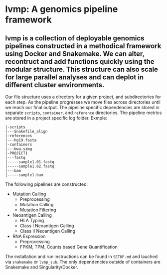# lvmp: A genomics pipeline framework

## lvmp is a collection of deployable genomics pipelines constructed in a methodical framework using Docker and Snakemake. We can alter, recontruct and add functions quickly using the modular structure. This structure can also scale for large parallel analyses and can deplot in different cluster environments.

Our file structure uses a directory for a given project, and subdirectories for each step. As the pipeline progresses we move files across directories until we reach our final output. The pipeline specific dependencies are stored in separate `scripts`, `container`, and `reference` directories. The pipeline metrics are stored in a project specific log folder. Exmple:

    |-scripts
    |---Snakefile_align
    |-references
    |---hg19.fasta
    |-containers
    |---bwa.simg
    |-PROJECT1
    |---fastq
    |-----sample1.01.fastq
    |-----sample1.02.fastq
    |---bam
    |-----sample1.bam
    
The following pipelines are constructed:

* Mutation Calling
    * Preprocessing
    * Mutation Calling
    * Mutation Filtering
* Neoantigen Calling
    * HLA Typing    
    * Class I Neoantigen Calling
    * Class II Neoantigen Calling
* RNA Expression
    * Preprocessing
    * FPKM, TPM, Counts based Gene Quantification

The installation and run instructions can be found in `SETUP.md` and lauched via `snakemake` or `lvmp_sub`. The only dependencies outside of containers are Snakemake and Singularity/Docker.
